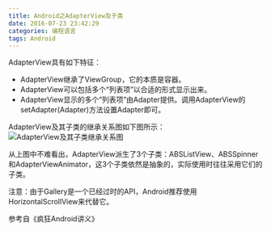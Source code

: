 ```yaml
---
title: Android之AdapterView及子类
date: 2016-07-23 23:42:29
categories: 编程语言
tags: Android
---
```


AdapterView具有如下特征：

 - AdapterView继承了ViewGroup，它的本质是容器。
 - AdapterView可以包括多个“列表项”以合适的形式显示出来。
 - AdapterView显示的多个“列表项”由Adapter提供。调用AdapterView的setAdapter(Adapter)方法设置Adapter即可。

AdapterView及其子类的继承关系图如下图所示：
![AdapterView及其子类继承关系图](http://img.blog.csdn.net/20151130092808596)

从上图中不难看出，AdapterView派生了3个子类：ABSListView、ABSSpinner和AdapterViewAnimator，这3个子类依然是抽象的，实际使用时往往采用它们的子类。

注意：由于Gallery是一个已经过时的API，Android推荐使用HorizontalScrollView来代替它。

参考自《疯狂Android讲义》

